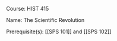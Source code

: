 




Course: HIST 415

Name: The Scientific Revolution

Prerequisite(s): [[SPS 101]] and [[SPS 102]]